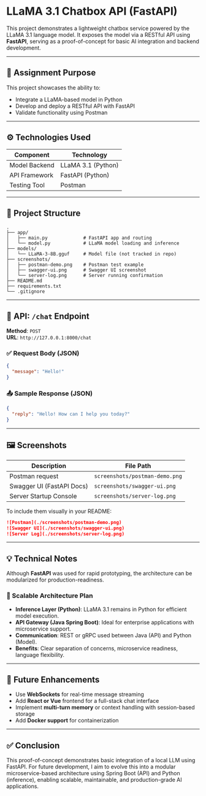 # LLaMA 3.1 Chatbox API (FastAPI)

This project demonstrates a lightweight chatbox service powered by the LLaMA 3.1 language model. It exposes the model via a RESTful API using **FastAPI**, serving as a proof-of-concept for basic AI integration and backend development.

---

## 📌 Assignment Purpose

This project showcases the ability to:

- Integrate a LLaMA-based model in Python
- Develop and deploy a RESTful API with FastAPI
- Validate functionality using Postman

---

## ⚙️ Technologies Used

| Component       | Technology            |
|----------------|------------------------|
| Model Backend   | LLaMA 3.1 (Python)     |
| API Framework   | FastAPI (Python)       |
| Testing Tool    | Postman                |

---

## 📁 Project Structure

```
.
├── app/
│   ├── main.py             # FastAPI app and routing
│   └── model.py            # LLaMA model loading and inference
├── models/
│   └── LLaMA-3-8B.gguf     # Model file (not tracked in repo)
├── screenshots/
│   ├── postman-demo.png    # Postman test example
│   ├── swagger-ui.png      # Swagger UI screenshot
│   └── server-log.png      # Server running confirmation
├── README.md
├── requirements.txt
└── .gitignore
```

---

## 🔌 API: `/chat` Endpoint

**Method**: `POST`  
**URL**: `http://127.0.0.1:8000/chat`

### ✅ Request Body (JSON)

```json
{
  "message": "Hello!"
}
```

### 📤 Sample Response (JSON)

```json
{
  "reply": "Hello! How can I help you today?"
}
```

---

## 🖼️ Screenshots

| Description              | File Path                    |
|--------------------------|------------------------------|
| Postman request          | `screenshots/postman-demo.png` |
| Swagger UI (FastAPI Docs) | `screenshots/swagger-ui.png`  |
| Server Startup Console   | `screenshots/server-log.png`  |

To include them visually in your README:

```markdown
![Postman](./screenshots/postman-demo.png)
![Swagger UI](./screenshots/swagger-ui.png)
![Server Log](./screenshots/server-log.png)
```

---

## 💡 Technical Notes

Although **FastAPI** was used for rapid prototyping, the architecture can be modularized for production-readiness.

### 🔄 Scalable Architecture Plan

- **Inference Layer (Python)**: LLaMA 3.1 remains in Python for efficient model execution.
- **API Gateway (Java Spring Boot)**: Ideal for enterprise applications with microservice support.
- **Communication**: REST or gRPC used between Java (API) and Python (Model).
- **Benefits**: Clear separation of concerns, microservice readiness, language flexibility.

---

## 🚀 Future Enhancements

- Use **WebSockets** for real-time message streaming
- Add **React or Vue** frontend for a full-stack chat interface
- Implement **multi-turn memory** or context handling with session-based storage
- Add **Docker support** for containerization

---

## ✅ Conclusion

This proof-of-concept demonstrates basic integration of a local LLM using FastAPI. For future development, I aim to evolve this into a modular microservice-based architecture using Spring Boot (API) and Python (inference), enabling scalable, maintainable, and production-grade AI applications.